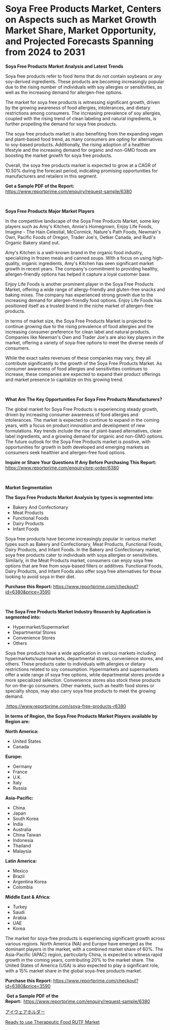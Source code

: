 <p><h1>Soya Free Products Market, Centers on Aspects such as Market Growth Market Share, Market Opportunity, and Projected Forecasts Spanning from 2024 to 2031</h1></p><p><strong>Soya Free Products Market Analysis and Latest Trends</strong></p>
<p><p>Soya free products refer to food items that do not contain soybeans or any soy-derived ingredients. These products are becoming increasingly popular due to the rising number of individuals with soy allergies or sensitivities, as well as the increasing demand for allergen-free options.</p><p>The market for soya free products is witnessing significant growth, driven by the growing awareness of food allergies, intolerances, and dietary restrictions among consumers. The increasing prevalence of soy allergies, coupled with the rising trend of clean labeling and natural ingredients, is further propelling the demand for soya free products.</p><p>The soya free products market is also benefiting from the expanding vegan and plant-based food trend, as many consumers are opting for alternatives to soy-based products. Additionally, the rising adoption of a healthier lifestyle and the increasing demand for organic and non-GMO foods are boosting the market growth for soya free products.</p><p>Overall, the soya free products market is expected to grow at a CAGR of 10.50% during the forecast period, indicating promising opportunities for manufacturers and retailers in this segment.</p></p>
<p><strong>Get a Sample PDF of the Report:&nbsp;</strong> <a href="https://www.reportprime.com/enquiry/request-sample/6380">https://www.reportprime.com/enquiry/request-sample/6380</a></p>
<p>&nbsp;</p>
<p><strong>Soya Free Products Major Market Players</strong></p>
<p><p>In the competitive landscape of the Soya Free Products Market, some key players such as Amy's Kitchen, Annie's Homegrown, Enjoy Life Foods, Imagine - The Hain Celestial, McCormick, Nature's Path Foods, Newman's Own, Pacific Foods of Oregon, Trader Joe's, Oetker Canada, and Rudi's Organic Bakery stand out.</p><p>Amy's Kitchen is a well-known brand in the organic food industry, specializing in frozen meals and canned soups. With a focus on using high-quality, organic ingredients, Amy's Kitchen has seen significant market growth in recent years. The company's commitment to providing healthy, allergen-friendly options has helped it capture a loyal customer base.</p><p>Enjoy Life Foods is another prominent player in the Soya Free Products Market, offering a wide range of allergy-friendly and gluten-free snacks and baking mixes. The company has experienced strong growth due to the increasing demand for allergen-friendly food options. Enjoy Life Foods has positioned itself as a trusted brand in the niche market of allergen-free products.</p><p>In terms of market size, the Soya Free Products Market is projected to continue growing due to the rising prevalence of food allergies and the increasing consumer preference for clean label and natural products. Companies like Newman's Own and Trader Joe's are also key players in the market, offering a variety of soya-free options to meet the diverse needs of consumers.</p><p>While the exact sales revenues of these companies may vary, they all contribute significantly to the growth of the Soya Free Products Market. As consumer awareness of food allergies and sensitivities continues to increase, these companies are expected to expand their product offerings and market presence to capitalize on this growing trend.</p></p>
<p>&nbsp;</p>
<p><strong>What Are The Key Opportunities For Soya Free Products Manufacturers?</strong></p>
<p><p>The global market for Soya Free Products is experiencing steady growth, driven by increasing consumer awareness of food allergies and intolerances. The market is expected to continue to expand in the coming years, with a focus on product innovation and development of new formulations. Key trends include the rise of plant-based alternatives, clean label ingredients, and a growing demand for organic and non-GMO options. The future outlook for the Soya Free Products market is positive, with opportunities for growth in both developed and emerging markets as consumers seek healthier and allergen-free food options.</p></p>
<p><strong>Inquire or Share Your Questions If Any Before Purchasing This Report:</strong> <a href="https://www.reportprime.com/enquiry/pre-order/6380">https://www.reportprime.com/enquiry/pre-order/6380</a></p>
<p>&nbsp;</p>
<p><strong>Market Segmentation</strong></p>
<p><strong>The Soya Free Products Market Analysis by types is segmented into:</strong></p>
<p><ul><li>Bakery And Confectionary</li><li>Meat Products</li><li>Functional Foods</li><li>Dairy Products</li><li>Infant Foods</li></ul></p>
<p><p>Soya free products have become increasingly popular in various market types such as Bakery and Confectionary, Meat Products, Functional Foods, Dairy Products, and Infant Foods. In the Bakery and Confectionary market, soya free products cater to individuals with soya allergies or sensitivities. Similarly, in the Meat Products market, consumers can enjoy soya free options that are free from soya-based fillers or additives. Functional Foods, Dairy Products, and Infant Foods also offer soya free alternatives for those looking to avoid soya in their diet.</p></p>
<p><strong>Purchase this Report:&nbsp;</strong><a href="https://www.reportprime.com/checkout?id=6380&price=3590">https://www.reportprime.com/checkout?id=6380&price=3590</a></p>
<p>&nbsp;</p>
<p><strong>The Soya Free Products Market Industry Research by Application is segmented into:</strong></p>
<p><ul><li>Hypermarket/Supermarket</li><li>Departmental Stores</li><li>Convenience Stores</li><li>Others</li></ul></p>
<p><p>Soya free products have a wide application in various markets including hypermarkets/supermarkets, departmental stores, convenience stores, and others. These products cater to individuals with allergies or dietary restrictions related to soy consumption. Hypermarkets and supermarkets offer a wide range of soya free options, while departmental stores provide a more specialized selection. Convenience stores also stock these products for on-the-go consumers. Other markets, such as health food stores or specialty shops, may also carry soya free products to meet the growing demand.</p></p>
<p><a href="https://www.reportprime.com/soya-free-products-r6380">&nbsp;https://www.reportprime.com/soya-free-products-r6380</a></p>
<p><strong>In terms of Region, the Soya Free Products Market Players available by Region are:</strong></p>
<p>
    <p> <strong> North America: </strong>
        <ul>
            <li>United States</li>
            <li>Canada</li>
        </ul>
        </p> 
    <p> <strong> Europe: </strong>
        <ul>
            <li>Germany</li>
            <li>France</li>
            <li>U.K.</li>
            <li>Italy</li>
            <li>Russia</li>
        </ul>
        </p> 
    <p> <strong> Asia-Pacific: </strong>
        <ul>
            <li>China</li>
            <li>Japan</li>
            <li>South Korea</li>
            <li>India</li>
            <li>Australia</li>
            <li>China Taiwan</li>
            <li>Indonesia</li>
            <li>Thailand</li>
            <li>Malaysia</li>
        </ul>
        </p> 
    <p> <strong> Latin America: </strong>
        <ul>
            <li>Mexico</li>
            <li>Brazil</li>
            <li>Argentina Korea</li>
            <li>Colombia</li>
        </ul>
        </p> 
    <p> <strong> Middle East & Africa: </strong>
        <ul>
            <li>Turkey</li>
            <li>Saudi</li>
            <li>Arabia</li>
            <li>UAE</li>
            <li>Korea</li>
        </ul>
    </p>
    </p>
<p><p>The market for soya-free products is experiencing significant growth across various regions. North America (NA) and Europe have emerged as the dominant players in the market, with a combined market share of 60%. The Asia-Pacific (APAC) region, particularly China, is expected to witness rapid growth in the coming years, contributing 20% to the market share. The United States of America (USA) is also expected to play a significant role, with a 15% market share in the global soya-free products market.</p></p>
<p><strong>Purchase this Report: </strong><a href="https://www.reportprime.com/checkout?id=6380&price=3590">https://www.reportprime.com/checkout?id=6380&price=3590</a></p>
<p>&nbsp;<strong>Get a Sample PDF of the Report:&nbsp;&nbsp;</strong><a href="https://www.reportprime.com/enquiry/request-sample/6380">https://www.reportprime.com/enquiry/request-sample/6380</a></p>
<p><strong></strong></p>
<p><p><a href="https://github.com/ksxzwxabcuynh011/Market-Research-Report-List-1/blob/main/278448418704.md">アイウェアホルダー</a></p><p><a href="https://github.com/Glendatilghmankmgz0rbhwpy/Market-Research-Report-List-1/blob/main/ready-to-use-therapeutic-food-rutf-market.md">Ready to use Therapeutic Food RUTF Market</a></p></p>